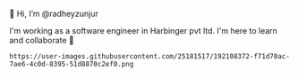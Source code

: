 👋 Hi, I’m @radheyzunjur

I'm working as a software engineer in Harbinger pvt ltd. I'm here to learn and collaborate 🎯

	https://user-images.githubusercontent.com/25181517/192108372-f71d70ac-7ae6-4c0d-8395-51d8870c2ef0.png

<!---
radheyzunjur/radheyzunjur is a ✨ special ✨ repository because its `README.md` (this file) appears on your GitHub profile.
You can click the Preview link to take a look at your changes.
--->

